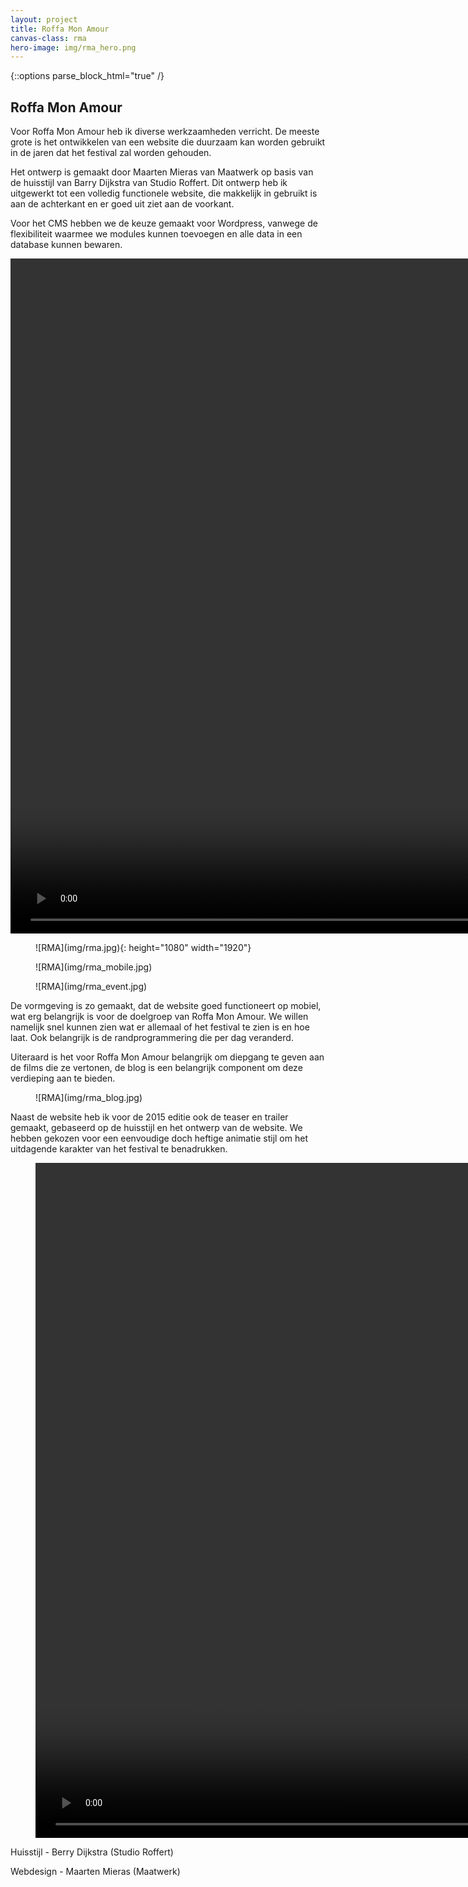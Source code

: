 ```yaml
---
layout: project
title: Roffa Mon Amour
canvas-class: rma
hero-image: img/rma_hero.png
---
```



{::options parse_block_html="true" /}
<section class="intro">
<div class="col">

# Roffa Mon Amour

</div>
<div class="col">

Voor Roffa Mon Amour heb ik diverse werkzaamheden verricht. De meeste grote is het ontwikkelen van een website die duurzaam kan worden gebruikt in de jaren dat het festival zal worden gehouden.

Het ontwerp is gemaakt door Maarten Mieras van Maatwerk op basis van de huisstijl van Barry Dijkstra van Studio Roffert. Dit ontwerp heb ik uitgewerkt tot een volledig functionele website, die makkelijk in gebruikt is aan de achterkant en er goed uit ziet aan de voorkant.

Voor het CMS hebben we de keuze gemaakt voor Wordpress, vanwege de flexibiliteit waarmee we modules kunnen toevoegen en alle data in een database kunnen bewaren.

</div>
</section>


<section class="media">
<div class="image">
<video  width="1920" height="1080" loop muted autoplay >

<source src="https://player.vimeo.com/external/125784242.hd.mp4?s=05c3138c94a840fb625d6fd06db9a8525ef29986&profile_id=119" type="video/mp4">
Your browser doesn't support HTML5 video tag.
</video>

</div>

<figure class="image">
![RMA](img/rma.jpg){: height="1080" width="1920"}
</figure>
<figure class="image">
![RMA](img/rma_mobile.jpg)
</figure>
<figure class="image">
![RMA](img/rma_event.jpg)
</figure>
</section>

<section class="more">
<div class="col col-wide">
De vormgeving is zo gemaakt, dat de website goed functioneert op mobiel, wat erg belangrijk is voor de doelgroep van Roffa Mon Amour. We willen namelijk snel kunnen zien wat er allemaal of het festival te zien is en hoe laat. Ook belangrijk is de randprogrammering die per dag veranderd.

Uiteraard is het voor Roffa Mon Amour belangrijk om diepgang te geven aan de films die ze vertonen, de blog is een belangrijk component om deze verdieping aan te bieden.
</div>

</section>

<section class="media-small">
<figure class="image-wide">
![RMA](img/rma_blog.jpg)
</figure>
</section>


<section class="more">
<div class="col col-wide">
Naast de website heb ik voor de 2015 editie ook de teaser en trailer gemaakt, gebaseerd op de huisstijl en het ontwerp van de website. We hebben gekozen voor een eenvoudige doch heftige animatie stijl om het uitdagende karakter van het festival te benadrukken.
</div>
</section>

<section class="media-small">
<figure class="image-wide">
<video  width="1920" height="1080" loop muted autoplay >

<source src="https://player.vimeo.com/external/132425922.hd.mp4?s=1e0807513116af0acc962162af2932f2996a39ab&profile_id=119" type="video/mp4">
Your browser doesn't support HTML5 video tag.
</video>
</figure>
</section>

<section class="more">
<div class="col col-wide">
Huisstijl - Berry Dijkstra  (Studio Roffert)

Webdesign - Maarten Mieras (Maatwerk)
</div>

</section>
